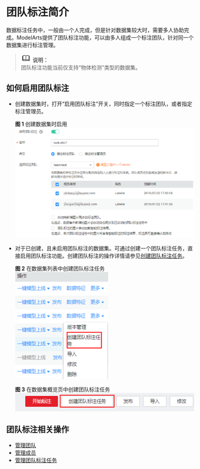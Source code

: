 # 团队标注简介<a name="modelarts_23_0181"></a>

数据标注任务中，一般由一个人完成，但是针对数据集较大时，需要多人协助完成。ModelArts提供了团队标注功能，可以由多人组成一个标注团队，针对同一个数据集进行标注管理。

>![](public_sys-resources/icon-note.gif) **说明：**   
>团队标注功能当前仅支持“物体检测”类型的数据集。  

## 如何启用团队标注<a name="section976025435515"></a>

-   创建数据集时，打开“启用团队标注”开关，同时指定一个标注团队，或者指定标注管理员。

    **图 1**  创建数据集时启用<a name="fig19662182219716"></a>  
    ![](figures/创建数据集时启用.png "创建数据集时启用")

-   对于已创建，且未启用团队标注的数据集。可通过创建一个团队标注任务，直接启用团队标注功能。创建团队标注的操作详情请参见[创建团队标注任务](管理团队标注任务.md#section72262410214)。

    **图 2**  在数据集列表中创建团队标注任务<a name="fig1943110322817"></a>  
    ![](figures/在数据集列表中创建团队标注任务.png "在数据集列表中创建团队标注任务")

    **图 3**  在数据集概览页中创建团队标注任务<a name="fig183348421489"></a>  
    ![](figures/在数据集概览页中创建团队标注任务.png "在数据集概览页中创建团队标注任务")


## 团队标注相关操作<a name="section3874822104"></a>

-   [管理团队](管理团队.md)
-   [管理成员](管理成员.md)
-   [管理团队标注任务](管理团队标注任务.md)

